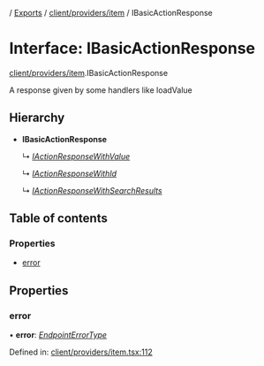 [](../README.md) / [Exports](../modules.md) / [client/providers/item](../modules/client_providers_item.md) / IBasicActionResponse

# Interface: IBasicActionResponse

[client/providers/item](../modules/client_providers_item.md).IBasicActionResponse

A response given by some handlers like
loadValue

## Hierarchy

* **IBasicActionResponse**

  ↳ [*IActionResponseWithValue*](client_providers_item.iactionresponsewithvalue.md)

  ↳ [*IActionResponseWithId*](client_providers_item.iactionresponsewithid.md)

  ↳ [*IActionResponseWithSearchResults*](client_providers_item.iactionresponsewithsearchresults.md)

## Table of contents

### Properties

- [error](client_providers_item.ibasicactionresponse.md#error)

## Properties

### error

• **error**: [*EndpointErrorType*](../modules/base_errors.md#endpointerrortype)

Defined in: [client/providers/item.tsx:112](https://github.com/onzag/itemize/blob/11a98dec/client/providers/item.tsx#L112)
